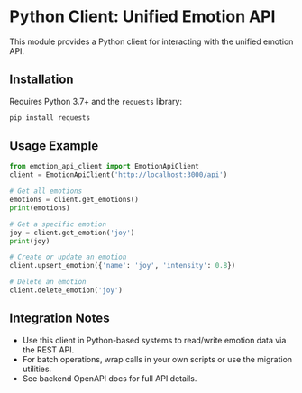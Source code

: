 # Python Client: Unified Emotion API

This module provides a Python client for interacting with the unified emotion API.

## Installation

Requires Python 3.7+ and the `requests` library:

```sh
pip install requests
```

## Usage Example

```python
from emotion_api_client import EmotionApiClient
client = EmotionApiClient('http://localhost:3000/api')

# Get all emotions
emotions = client.get_emotions()
print(emotions)

# Get a specific emotion
joy = client.get_emotion('joy')
print(joy)

# Create or update an emotion
client.upsert_emotion({'name': 'joy', 'intensity': 0.8})

# Delete an emotion
client.delete_emotion('joy')
```

## Integration Notes
- Use this client in Python-based systems to read/write emotion data via the REST API.
- For batch operations, wrap calls in your own scripts or use the migration utilities.
- See backend OpenAPI docs for full API details. 